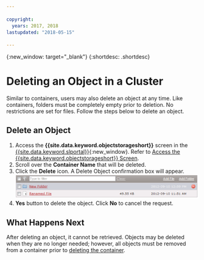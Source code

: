 ```yaml
---

copyright:
  years: 2017, 2018
lastupdated: "2018-05-15"

---
```

{:new_window: target="_blank"}
{:shortdesc: .shortdesc}

# Deleting an Object in a Cluster

Similar to containers, users may also delete an object at any time. Like containers, folders must be completely empty prior to deletion. No restrictions are set for files. Follow the steps below to delete an object.

## Delete an Object

1. Access the **{{site.data.keyword.objectstorageshort}}** screen in the [{{site.data.keyword.slportal}}](https://control.softlayer.com/){:new_window}. Refer to [Access the {{site.data.keyword.objectstorageshort}} Screen](access-object-storage-screen.html).
2. Scroll over the **Container Name** that will be deleted.
3. Click the **Delete** icon. A Delete Object confirmation box will appear.<br/>
![Delete Object](/images/Delete_Object.png)
4. **Yes** button to delete the object. Click **No** to cancel the request.

## What Happens Next

After deleting an object, it cannot be retrieved. Objects may be deleted when they are no longer needed; however, all objects must be removed from a container prior to [deleting the container](delete-container.html).
